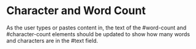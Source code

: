 # Character and Word Count

As the user types or pastes content in, the text of the #word-count and #character-count elements should be updated to show how many words and characters are in the #text field.